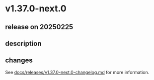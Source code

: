 # v1.37.0-next.0

## release on 20250225
## description
## changes
See <a href="https://github.com/backstage/backstage/blob/master/docs/releases/v1.37.0-next.0-changelog.md">docs/releases/v1.37.0-next.0-changelog.md</a> for more information.


